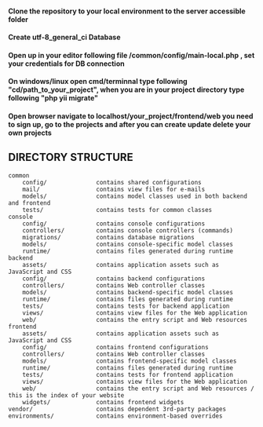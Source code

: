#### Clone the repository to your local environment to the server accessible folder
#### Create utf-8_general_ci Database
#### Open up in your editor following file /common/config/main-local.php , set your credentials for DB connection 
#### On windows/linux open cmd/terminnal type following "cd/path_to_your_project", when you are in your project directory type following "php yii migrate"
#### Open browser navigate to localhost/your_project/frontend/web you need to sign up, go to the projects and after you can create update delete your own projects


DIRECTORY STRUCTURE
-------------------

```
common
    config/              contains shared configurations
    mail/                contains view files for e-mails
    models/              contains model classes used in both backend and frontend
    tests/               contains tests for common classes    
console
    config/              contains console configurations
    controllers/         contains console controllers (commands)
    migrations/          contains database migrations
    models/              contains console-specific model classes
    runtime/             contains files generated during runtime
backend
    assets/              contains application assets such as JavaScript and CSS
    config/              contains backend configurations
    controllers/         contains Web controller classes
    models/              contains backend-specific model classes
    runtime/             contains files generated during runtime
    tests/               contains tests for backend application    
    views/               contains view files for the Web application
    web/                 contains the entry script and Web resources
frontend
    assets/              contains application assets such as JavaScript and CSS
    config/              contains frontend configurations
    controllers/         contains Web controller classes
    models/              contains frontend-specific model classes
    runtime/             contains files generated during runtime
    tests/               contains tests for frontend application
    views/               contains view files for the Web application
    web/                 contains the entry script and Web resources / this is the index of your website
    widgets/             contains frontend widgets
vendor/                  contains dependent 3rd-party packages
environments/            contains environment-based overrides
```
